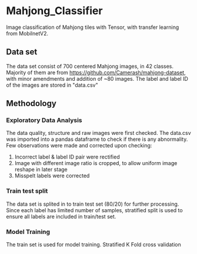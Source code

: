# Mahjong_Classifier
Image classification of Mahjong tiles with Tensor, with transfer learning from MobilnetV2.

## Data set
The data set consist of 700 centered Mahjong images, in 42 classes. Majority of them are from https://github.com/Camerash/mahjong-dataset, with minor amendments and addition of ~80 images. The label and label ID of the images are stored in "data.csv"

## Methodology
### Exploratory Data Analysis
The data quality, structure and raw images were first checked. The data.csv was imported into a pandas dataframe to check if there is any abnormality. Few observations were made and corrected upon checking:
1. Incorrect label & label ID pair were rectified
2. Image with different image ratio is cropped, to allow uniform image reshape in later stage
3. Misspelt labels were corrected
### Train test split
The data set is splited in to train test set (80/20) for further processing. Since each label has limited number of samples, stratified split is used to ensure all labels are included in train/test set.
### Model Training
The train set is used for model training. Stratified K Fold cross validation 
